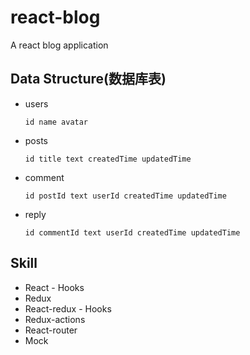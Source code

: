 # react-blog
A react blog application

## Data Structure(数据库表)
* users

  `id name avatar`
* posts

  `id title text createdTime updatedTime`
* comment

  `id postId text userId createdTime updatedTime`
* reply

  `id commentId text userId createdTime updatedTime`
## Skill
* React - Hooks
* Redux
* React-redux - Hooks
* Redux-actions
* React-router
* Mock